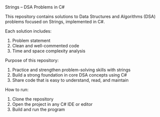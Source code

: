 Strings – DSA Problems in C#

This repository contains solutions to Data Structures and Algorithms (DSA) problems focused on Strings, implemented in C#.

Each solution includes:
1. Problem statement
2. Clean and well-commented code
3. Time and space complexity analysis

Purpose of this repository:
1. Practice and strengthen problem-solving skills with strings
2. Build a strong foundation in core DSA concepts using C#
3. Share code that is easy to understand, read, and maintain

How to run:
1. Clone the repository
2. Open the project in any C# IDE or editor
3. Build and run the program